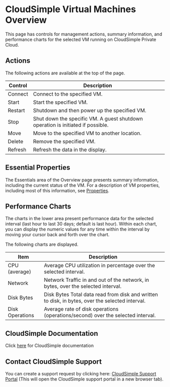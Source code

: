 # CloudSimple Virtual Machines Overview

This page has controls for management actions, summary information, and performance charts for the selected VM running on CloudSimple Private Cloud.


## Actions
The following actions are available at the top of the page.

| **Control** | **Description** |
| ------------ | ------------- |  
| Connect | Connect to the specified VM.  | 
| Start | Start the specified VM.  | 
| Restart | Shutdown and then power up the specified VM.  | 
| Stop | Shut down the specific VM.  A guest shutdown operation is initiated if possible.  | 
| Move | Move to the specified VM to another location.  | 
| Delete | Remove the specified VM.  | 
| Refresh | Refresh the data in the display.  | 

## Essential Properties

The Essentials area of the Overview page presents summary information, including the current status of the VM. For a description of VM properties, including most of this information, see [Properties](https://docs.cloudsimple.com/azureportal/azureproperties/).

## Performance Charts
The charts in the lower area present performance data for the selected interval (last hour to last 30 days; default is last hour). Within each chart, you can display the numeric values for any time within the interval by moving your cursor back and forth over the chart.
 
The following charts are displayed. 

| **Item** | **Description** |
| ------------ | ------------- | 
| CPU (average) | Average CPU utilization in percentage over the selected interval.   | 
| Network | Network Traffic in and out of the network, in bytes, over the selected interval.  | 
| Disk Bytes | Disk Bytes Total data read from disk and written to disk, in bytes, over the selected interval.  | 
| Disk Operations | Average rate of disk operations (operations/second) over the selected interval. |

## CloudSimple Documentation

Click [here](https://docs.cloudsimple.com) for CloudSimple documentation

## Contact CloudSimple Support

You can create a support request by clicking here: [CloudSimple Support Portal]((https://support.cloudsimple.com)) (This will open the CloudSimple support portal in a new browser tab).